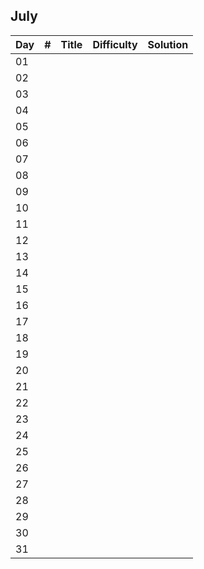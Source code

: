 ## July
| Day |   #   | Title                                              | Difficulty   | Solution |
| --- | ----- | -------------------------------------------------- | -------      | ------- |
| 01 |     |   |              | 
| 02 |     |   |              | 
| 03 |     |   |              |
| 04 |     |   |              | 
| 05 |     |   |              | 
| 06 |     |   |              | 
| 07 |     |   |              | 
| 08 |     |   |              | 
| 09 |     |   |              | 
| 10 |     |   |              | 
| 11 |     |   |              | 
| 12 |     |   |              | 
| 13 |     |   |              | 
| 14 |     |   |              | 
| 15 |     |   |              | 
| 16 |     |   |              | 
| 17 |     |   |              | 
| 18 |     |   |              | 
| 19 |     |   |              | 
| 20 |     |   |              | 
| 21 |     |   |              | 
| 22 |     |   |              | 
| 23 |     |   |              | 
| 24 |     |   |              | 
| 25 |     |   |              | 
| 26 |     |   |              | 
| 27 |     |   |              | 
| 28 |     |   |              | 
| 29 |     |   |              | 
| 30 |     |   |              | 
| 31 |     |   |              | 




<br>
